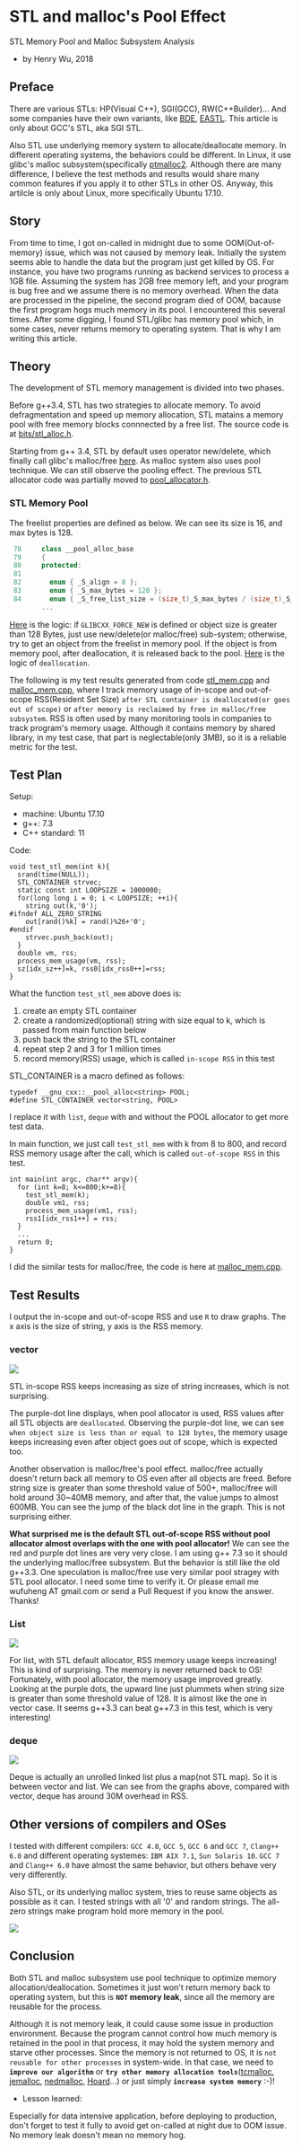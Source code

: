 # STL and malloc's Pool Effect

STL Memory Pool and Malloc Subsystem Analysis

- by Henry Wu, 2018

## Preface

There are various STLs: HP(Visual C++), SGI(GCC), RW(C++Builder)... And some companies have their own variants, like [BDE](https://github.com/bloomberg/bde), [EASTL](https://github.com/electronicarts/). This article is only about GCC's STL, aka SGI STL.

Also STL use underlying memory system to allocate/deallocate memory. In different operating systems, the behaviors could be different. In Linux, it use glibc's malloc subsystem(specifically [ptmalloc2](https://github.molgen.mpg.de/git-mirror/glibc/blob/master/malloc/malloc.c#L22). Although there are many difference, I believe the test methods and results would share many common features if you apply it to other STLs in other OS. Anyway, this artilcle is only about Linux, more specifically Ubuntu 17.10.


## Story

From time to time, I got on-called in midnight due to some OOM(Out-of-memory) issue, which was not caused by memory leak. Initially the system seems able to handle the data but the program just get killed by OS. For instance, you have two programs running as backend services to process a 1GB file. Assuming the system has 2GB free memory left, and your program is bug free and we assume there is no memory overhead. When the data are processed in the pipeline, the second program died of OOM, bacause the first program hogs much memory in its pool. I encountered this several times. After some digging, I found STL/glibc has memory pool which, in some cases, never returns memory to operating system. That is why I am writing this article. 

## Theory

The development of STL memory management is divided into two phases.
 
Before g++3.4, STL has two strategies to allocate memory. To avoid defragmentation and speed up memory allocation, STL matains a memory pool with free memory blocks connnected by a free list. The source code is at [bits/stl_alloc.h](https://github.com/henrywoo/STLandMallocMemory/blob/master/g%2B%2B/3.3/bits/stl_alloc.h#L332).
 
Starting from g++ 3.4, STL by default uses operator new/delete, which finally call glibc's malloc/free [here](https://github.molgen.mpg.de/git-mirror/glibc/blob/master/malloc/malloc.c#L22). As malloc system also uses pool technique. We can still observe the pooling effect. The previous STL allocator code was partially moved to [pool_allocator.h](https://github.com/gcc-mirror/gcc/blob/master/libstdc%2B%2B-v3/include/ext/pool_allocator.h#L84).

### STL Memory Pool

The freelist properties are defined as below. We can see its size is 16, and max bytes is 128.
```cpp
 78     class __pool_alloc_base
 79     { 
 80     protected:
 81 
 82       enum { _S_align = 8 };
 83       enum { _S_max_bytes = 128 };
 84       enum { _S_free_list_size = (size_t)_S_max_bytes / (size_t)_S_align };
        ...
```

[Here](https://github.com/gcc-mirror/gcc/blob/master/libstdc%2B%2B-v3/include/ext/pool_allocator.h#L243) is the logic: if `GLIBCXX_FORCE_NEW` is defined or object size is greater than 128 Bytes, just use new/delete(or malloc/free) sub-system; otherwise, try to get an object from the freelist in memory pool. If the object is from memory pool, after deallocation, it is released back to the pool. [Here]((https://github.com/gcc-mirror/gcc/blob/master/libstdc%2B%2B-v3/include/ext/pool_allocator.h#L279)) is the logic of `deallocation`.

The following is my test results generated from code [stl_mem.cpp](src/stl_mem.cpp) and [malloc_mem.cpp](src/malloc_mem.cpp), where I track memory usage of in-scope and out-of-scope RSS(Resident Set Size) `after STL container is deallocated(or goes out of scope)` or `after memory is reclaimed by free in malloc/free subsystem`. RSS is often used by many monitoring tools in companies to track program's memory usage. Although it contains memory by shared library, in my test case, that part is neglectable(only 3MB), so it is a reliable metric for the test.

## Test Plan

Setup:

- machine: Ubuntu 17.10
- g++: 7.3
- C++ standard: 11

Code:

```
void test_stl_mem(int k){
  srand(time(NULL));
  STL_CONTAINER strvec;
  static const int LOOPSIZE = 1000000;
  for(long long i = 0; i < LOOPSIZE; ++i){
    string out(k,'0');
#ifndef ALL_ZERO_STRING
    out[rand()%k] = rand()%26+'0';
#endif
    strvec.push_back(out);
  }
  double vm, rss;
  process_mem_usage(vm, rss);
  sz[idx_sz++]=k, rss0[idx_rss0++]=rss;
}
```
What the function `test_stl_mem` above does is:

1. create an empty STL container
2. create a randomized(optional) string with size equal to k, which is passed from main function below
3. push back the string to the STL container
4. repeat step 2 and 3 for 1 million times
5. record memory(RSS) usage, which is called `in-scope RSS` in this test

 
STL_CONTAINER is a macro defined as follows:

```
typedef __gnu_cxx::__pool_alloc<string> POOL;
#define STL_CONTAINER vector<string, POOL>
```

I replace it with `list`, `deque` with and without the POOL allocator to get more test data.

In main function, we just call `test_stl_mem` with k from 8 to 800, and record RSS memory usage after the call, which is called `out-of-scope RSS` in this test.

```
int main(int argc, char** argv){
  for (int k=8; k<=800;k+=8){
    test_stl_mem(k);
    double vm1, rss;
    process_mem_usage(vm1, rss);
    rss1[idx_rss1++] = rss;
  }
  ...
  return 0;
}
```

I did the similar tests for malloc/free, the code is here at [malloc_mem.cpp](src/malloc_mem.cpp).

## Test Results

I output the in-scope and out-of-scope RSS and use `R` to draw graphs. The x axis is the size of string, y axis is the RSS memory.

### vector

![](img/vector.png)

STL in-scope RSS keeps increasing as size of string increases, which is not surprising. 

The purple-dot line displays, when pool allocator is used, RSS values after all STL objects are `deallocated`. Observing the purple-dot line, we can see `when object size is less than or equal to 128 bytes`, the memory usage keeps increasing even after object goes out of scope, which is expected too.

Another observation is malloc/free's pool effect. malloc/free actually doesn't return back all memory to OS even after all objects are freed. Before string size is greater than some threshold value of 500+, malloc/free will hold around 30~40MB memory, and after that, the value jumps to almost 600MB. You can see the jump of the black dot line in the graph. This is not surprising either.

**What surprised me is the default STL out-of-scope RSS without pool allocator almost overlaps with the one with pool allocator!** We can see the red and purple dot lines are very very close. I am using g++ 7.3 so it should the underlying malloc/free subsystem. But the behavior is still like the old g++3.3. One speculation is malloc/free use very similar pool stragey with STL pool allocator. I need some time to verify it. Or please email me wufuheng AT gmail.com or send a Pull Request if you know the answer. Thanks!

### List

![](img/list.png)

For list, with STL default allocator, RSS memory usage keeps increasing! This is kind of surprising. The memory is never returned back to OS! Fortunately, with pool allocator, the memory usage improved greatly. Looking at the purple dots, the upward line just plummets when string size is greater than some threshold value of 128. It is almost like the one in vector case. It seems g++3.3 can beat g++7.3 in this test, which is very interesting! 

### deque

![](img/deque.png)

Deque is actually an unrolled linked list plus a map(not STL map). So it is between vector and list. We can see from the graphs above, compared with vector, deque has around 30M overhead in RSS.



## Other versions of compilers and OSes

I tested with different compilers: `GCC 4.8`, `GCC 5`, `GCC 6` and `GCC 7`, `Clang++ 6.0` and different operating systemes: `IBM AIX 7.1`, `Sun Solaris 10`. `GCC 7` and `Clang++ 6.0` have almost the same behavior, but others behave very very differently.

Also STL, or its underlying malloc system, tries to reuse same objects as possible as it can. I tested strings with all '0' and random strings. The all-zero strings make program hold more memory in the pool.

![](img/gcc4.8_random_string.png)


## Conclusion

Both STL and malloc subsystem use pool technique to optimize memory allocation/deallocation. Sometimes it just won't return memory back to operating system, but this is __`NOT` memory leak__, since all the memory are reusable for the process.

Although it is not memory leak, it could cause some issue in production environment. Because the program cannot control how much memory is retained in the pool in that process, it may hold the system memory and starve other processes. Since the memory is not returned to OS, it is `not reusable for other processes` in system-wide. In that case, we need to __`improve our algorithm`__ or __`try other memory allocation tools`__([tcmalloc](http://goog-perftools.sourceforge.net/doc/tcmalloc.html), [jemalloc](http://people.freebsd.org/~jasone/jemalloc/bsdcan2006/jemalloc.pdf), [nedmalloc](http://www.nedprod.com/programs/portable/nedmalloc/index.html), [Hoard](http://www.hoard.org/)...) or just simply __`increase system memory`__ :-)!


- Lesson learned:

Especially for data intensive application, before deploying to production, don't forget to test it fully to avoid get on-called at night due to OOM issue. No memory leak doesn't mean no memory hog.

